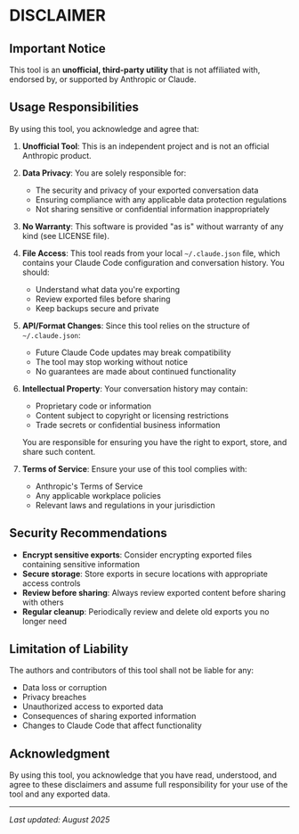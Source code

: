 # DISCLAIMER

## Important Notice

This tool is an **unofficial, third-party utility** that is not affiliated with, endorsed by, or supported by Anthropic or Claude.

## Usage Responsibilities

By using this tool, you acknowledge and agree that:

1. **Unofficial Tool**: This is an independent project and is not an official Anthropic product.

2. **Data Privacy**: You are solely responsible for:
   - The security and privacy of your exported conversation data
   - Ensuring compliance with any applicable data protection regulations
   - Not sharing sensitive or confidential information inappropriately

3. **No Warranty**: This software is provided "as is" without warranty of any kind (see LICENSE file).

4. **File Access**: This tool reads from your local `~/.claude.json` file, which contains your Claude Code configuration and conversation history. You should:
   - Understand what data you're exporting
   - Review exported files before sharing
   - Keep backups secure and private

5. **API/Format Changes**: Since this tool relies on the structure of `~/.claude.json`:
   - Future Claude Code updates may break compatibility
   - The tool may stop working without notice
   - No guarantees are made about continued functionality

6. **Intellectual Property**: Your conversation history may contain:
   - Proprietary code or information
   - Content subject to copyright or licensing restrictions
   - Trade secrets or confidential business information
   
   You are responsible for ensuring you have the right to export, store, and share such content.

7. **Terms of Service**: Ensure your use of this tool complies with:
   - Anthropic's Terms of Service
   - Any applicable workplace policies
   - Relevant laws and regulations in your jurisdiction

## Security Recommendations

- **Encrypt sensitive exports**: Consider encrypting exported files containing sensitive information
- **Secure storage**: Store exports in secure locations with appropriate access controls
- **Review before sharing**: Always review exported content before sharing with others
- **Regular cleanup**: Periodically review and delete old exports you no longer need

## Limitation of Liability

The authors and contributors of this tool shall not be liable for any:
- Data loss or corruption
- Privacy breaches
- Unauthorized access to exported data
- Consequences of sharing exported information
- Changes to Claude Code that affect functionality

## Acknowledgment

By using this tool, you acknowledge that you have read, understood, and agree to these disclaimers and assume full responsibility for your use of the tool and any exported data.

---

*Last updated: August 2025*